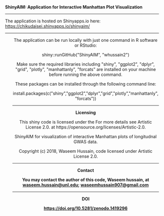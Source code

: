  <b> ShinyAIM: Application for Interactive Manhattan Plot Visualization</b>
<hr>
 
The application is hosted on Shinyapps.io here: https://chikudaisei.shinyapps.io/shinyaim/
<hr/>
<header class = "mainHeader">
<p>
<nav><ul>
<p>The application can be run  locally with just one command in R software or RStudio:</p>
<p>shiny::runGitHub("ShinyAIM", "whussain2")</p>
<p>Make sure the required libraries including "shiny", "ggplot2", "dplyr", "grid", "plotly", "manhattanly", "forcats" are installed on your machine before running the above command.</p>
<p>These packages can be installed through the following command line:</p> 
<p>install.packages(c("shiny","ggplot2","dplyr","grid","plotly","manhattanly","forcats"))</p>
<p/>
<hr/>
<div/>

<div>
<b>Licensing</b>
<p>This shiny code is licensed under the For more details see Artistic License 2.0. at https://opensource.org/licenses/Artistic-2.0.</p> 
<p>ShinyAIM for visualization of interactive Manhattan plots of longitudnal GWAS data.</p>
<p>Copyright (c) 2018, Waseem Hussain,  code licensed under Artistic License 2.0.</p>
<div/>
<div/>
<hr/>
<b>Contact<b/>

You may contact the author of this code, Waseem hussain, at <waseem.hussain@unl.edu>; <waseemhussain907@gmail.com>
<div>
<hr/>
<b> DOI </b>

https://doi.org/10.5281/zenodo.1419296
<div/>

